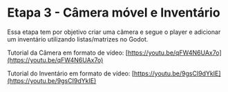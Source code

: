 # Etapa 3 - Câmera móvel e Inventário

Essa etapa tem por objetivo criar uma câmera e segue o player e adicionar um inventário utilizando listas/matrizes no Godot. 

Tutorial da Câmera em formato de vídeo: [https://youtu.be/qFW4N6UAx7o](https://youtu.be/qFW4N6UAx7o)

Tutorial do Inventário em formato de vídeo: [https://youtu.be/9gsCI9dYkIE](https://youtu.be/9gsCI9dYkIE)
